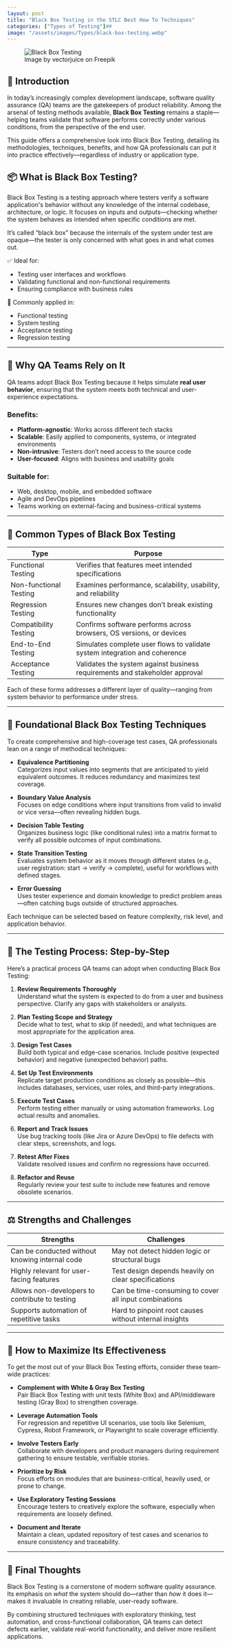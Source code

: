 ```yaml
---
layout: post
title: "Black Box Testing in the STLC Best How To Techniques"
categories: ["Types of Testing"]##
image: "/assets/images/Types/black-box-testing.webp"
---
```


<figure>
  <img src="/assets/images/Types/black-box-testing.webp" alt="Black Box Testing" />
  <figcaption>Image by vectorjuice on Freepik</figcaption>
</figure>


## 🧭 Introduction

In today’s increasingly complex development landscape, software quality assurance (QA) teams are the gatekeepers of product reliability. Among the arsenal of testing methods available, **Black Box Testing** remains a staple—helping teams validate that software performs correctly under various conditions, from the perspective of the end user.

This guide offers a comprehensive look into Black Box Testing, detailing its methodologies, techniques, benefits, and how QA professionals can put it into practice effectively—regardless of industry or application type.

## 📦 What is Black Box Testing?

Black Box Testing is a testing approach where testers verify a software application's behavior without any knowledge of the internal codebase, architecture, or logic. It focuses on inputs and outputs—checking whether the system behaves as intended when specific conditions are met.

It’s called “black box” because the internals of the system under test are opaque—the tester is only concerned with what goes in and what comes out.

✅ Ideal for:
- Testing user interfaces and workflows  
- Validating functional and non-functional requirements  
- Ensuring compliance with business rules

🔁 Commonly applied in:
- Functional testing  
- System testing  
- Acceptance testing  
- Regression testing

---

## 🧪 Why QA Teams Rely on It

QA teams adopt Black Box Testing because it helps simulate **real user behavior**, ensuring that the system meets both technical and user-experience expectations.

### Benefits:
- **Platform-agnostic**: Works across different tech stacks  
- **Scalable**: Easily applied to components, systems, or integrated environments  
- **Non-intrusive**: Testers don’t need access to the source code  
- **User-focused**: Aligns with business and usability goals

### Suitable for:
- Web, desktop, mobile, and embedded software  
- Agile and DevOps pipelines  
- Teams working on external-facing and business-critical systems

---

## 🧰 Common Types of Black Box Testing

| **Type**                | **Purpose**                                                                 |
|-------------------------|------------------------------------------------------------------------------|
| Functional Testing       | Verifies that features meet intended specifications                         |
| Non-functional Testing   | Examines performance, scalability, usability, and reliability                |
| Regression Testing       | Ensures new changes don’t break existing functionality                      |
| Compatibility Testing    | Confirms software performs across browsers, OS versions, or devices         |
| End-to-End Testing       | Simulates complete user flows to validate system integration and coherence  |
| Acceptance Testing       | Validates the system against business requirements and stakeholder approval |

Each of these forms addresses a different layer of quality—ranging from system behavior to performance under stress.

---

## 🧠 Foundational Black Box Testing Techniques

To create comprehensive and high-coverage test cases, QA professionals lean on a range of methodical techniques:

- **Equivalence Partitioning**  
  Categorizes input values into segments that are anticipated to yield equivalent outcomes. It reduces redundancy and maximizes test coverage.

- **Boundary Value Analysis**  
  Focuses on edge conditions where input transitions from valid to invalid or vice versa—often revealing hidden bugs.

- **Decision Table Testing**  
  Organizes business logic (like conditional rules) into a matrix format to verify all possible outcomes of input combinations.

- **State Transition Testing**  
  Evaluates system behavior as it moves through different states (e.g., user registration: start → verify → complete), useful for workflows with defined stages.

- **Error Guessing**  
  Uses tester experience and domain knowledge to predict problem areas—often catching bugs outside of structured approaches.

Each technique can be selected based on feature complexity, risk level, and application behavior.

---

## 🔄 The Testing Process: Step-by-Step

Here’s a practical process QA teams can adopt when conducting Black Box Testing:

1. **Review Requirements Thoroughly**  
   Understand what the system is expected to do from a user and business perspective. Clarify any gaps with stakeholders or analysts.

2. **Plan Testing Scope and Strategy**  
   Decide what to test, what to skip (if needed), and what techniques are most appropriate for the application area.

3. **Design Test Cases**  
   Build both typical and edge-case scenarios. Include positive (expected behavior) and negative (unexpected behavior) paths.

4. **Set Up Test Environments**  
   Replicate target production conditions as closely as possible—this includes databases, services, user roles, and third-party integrations.

5. **Execute Test Cases**  
   Perform testing either manually or using automation frameworks. Log actual results and anomalies.

6. **Report and Track Issues**  
   Use bug tracking tools (like Jira or Azure DevOps) to file defects with clear steps, screenshots, and logs.

7. **Retest After Fixes**  
   Validate resolved issues and confirm no regressions have occurred.

8. **Refactor and Reuse**  
   Regularly review your test suite to include new features and remove obsolete scenarios.

---

## ⚖️ Strengths and Challenges

| **Strengths**                                        | **Challenges**                                        |
|------------------------------------------------------|-------------------------------------------------------|
| Can be conducted without knowing internal code       | May not detect hidden logic or structural bugs        |
| Highly relevant for user-facing features             | Test design depends heavily on clear specifications   |
| Allows non-developers to contribute to testing       | Can be time-consuming to cover all input combinations |
| Supports automation of repetitive tasks              | Hard to pinpoint root causes without internal insights|

---

## 🧩 How to Maximize Its Effectiveness

To get the most out of your Black Box Testing efforts, consider these team-wide practices:

- **Complement with White & Gray Box Testing**  
  Pair Black Box Testing with unit tests (White Box) and API/middleware testing (Gray Box) to strengthen coverage.

- **Leverage Automation Tools**  
  For regression and repetitive UI scenarios, use tools like Selenium, Cypress, Robot Framework, or Playwright to scale coverage efficiently.

- **Involve Testers Early**  
  Collaborate with developers and product managers during requirement gathering to ensure testable, verifiable stories.

- **Prioritize by Risk**  
  Focus efforts on modules that are business-critical, heavily used, or prone to change.

- **Use Exploratory Testing Sessions**  
  Encourage testers to creatively explore the software, especially when requirements are loosely defined.

- **Document and Iterate**  
  Maintain a clean, updated repository of test cases and scenarios to ensure consistency and traceability.

---

## 🚀 Final Thoughts

Black Box Testing is a cornerstone of modern software quality assurance. Its emphasis on *what* the system should do—rather than *how* it does it—makes it invaluable in creating reliable, user-ready software.

By combining structured techniques with exploratory thinking, test automation, and cross-functional collaboration, QA teams can detect defects earlier, validate real-world functionality, and deliver more resilient applications.
